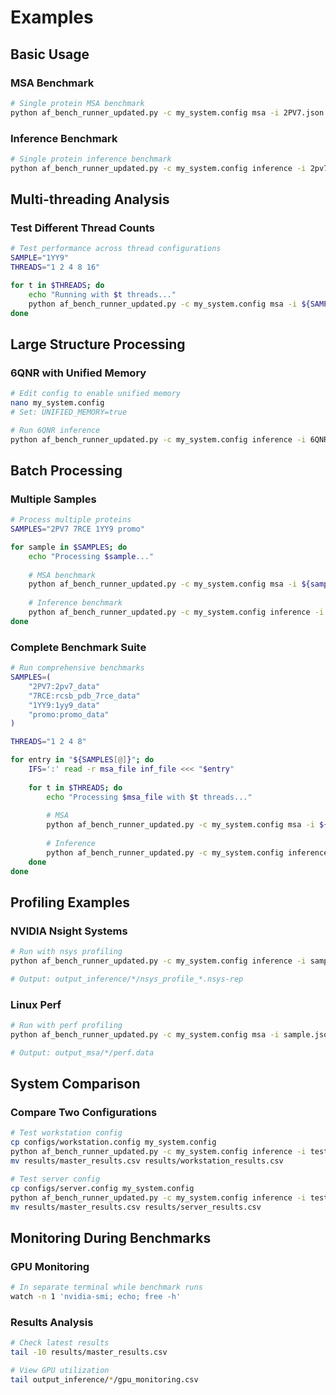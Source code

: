 # Examples

## Basic Usage

### MSA Benchmark
```bash
# Single protein MSA benchmark
python af_bench_runner_updated.py -c my_system.config msa -i 2PV7.json -t 4
```

### Inference Benchmark
```bash
# Single protein inference benchmark
python af_bench_runner_updated.py -c my_system.config inference -i 2pv7_data.json -t 4
```

## Multi-threading Analysis

### Test Different Thread Counts
```bash
# Test performance across thread configurations
SAMPLE="1YY9"
THREADS="1 2 4 8 16"

for t in $THREADS; do
    echo "Running with $t threads..."
    python af_bench_runner_updated.py -c my_system.config msa -i ${SAMPLE}.json -t $t
done
```

## Large Structure Processing

### 6QNR with Unified Memory
```bash
# Edit config to enable unified memory
nano my_system.config
# Set: UNIFIED_MEMORY=true

# Run 6QNR inference
python af_bench_runner_updated.py -c my_system.config inference -i 6QNR_subset_data.json -t 1
```

## Batch Processing

### Multiple Samples
```bash
# Process multiple proteins
SAMPLES="2PV7 7RCE 1YY9 promo"

for sample in $SAMPLES; do
    echo "Processing $sample..."
    
    # MSA benchmark
    python af_bench_runner_updated.py -c my_system.config msa -i ${sample}.json -t 4
    
    # Inference benchmark
    python af_bench_runner_updated.py -c my_system.config inference -i ${sample}_data.json -t 4
done
```

### Complete Benchmark Suite
```bash
# Run comprehensive benchmarks
SAMPLES=(
    "2PV7:2pv7_data"
    "7RCE:rcsb_pdb_7rce_data"  
    "1YY9:1yy9_data"
    "promo:promo_data"
)

THREADS="1 2 4 8"

for entry in "${SAMPLES[@]}"; do
    IFS=':' read -r msa_file inf_file <<< "$entry"
    
    for t in $THREADS; do
        echo "Processing $msa_file with $t threads..."
        
        # MSA
        python af_bench_runner_updated.py -c my_system.config msa -i ${msa_file}.json -t $t
        
        # Inference  
        python af_bench_runner_updated.py -c my_system.config inference -i ${inf_file}.json -t $t
    done
done
```

## Profiling Examples

### NVIDIA Nsight Systems
```bash
# Run with nsys profiling
python af_bench_runner_updated.py -c my_system.config inference -i sample_data.json -t 4 -p nsys

# Output: output_inference/*/nsys_profile_*.nsys-rep
```

### Linux Perf
```bash
# Run with perf profiling
python af_bench_runner_updated.py -c my_system.config msa -i sample.json -t 4 -p perf

# Output: output_msa/*/perf.data
```

## System Comparison

### Compare Two Configurations
```bash
# Test workstation config
cp configs/workstation.config my_system.config
python af_bench_runner_updated.py -c my_system.config inference -i test_data.json -t 8
mv results/master_results.csv results/workstation_results.csv

# Test server config
cp configs/server.config my_system.config
python af_bench_runner_updated.py -c my_system.config inference -i test_data.json -t 8
mv results/master_results.csv results/server_results.csv
```

## Monitoring During Benchmarks

### GPU Monitoring
```bash
# In separate terminal while benchmark runs
watch -n 1 'nvidia-smi; echo; free -h'
```

### Results Analysis
```bash
# Check latest results
tail -10 results/master_results.csv

# View GPU utilization
tail output_inference/*/gpu_monitoring.csv
```